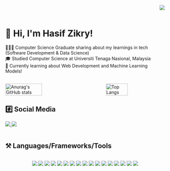 <img align="right" src="https://api.visitorbadge.io/api/visitors?path=https%3A%2F%2Fgithub.com%2Fsiefzieq%2Fsiefzieq%2Fedit%2Fmain%2FREADME.md&label=Visitors&countColor=%23d9e3f0)"/><br /><br />

# 👋 Hi, I'm Hasif Zikry!
 👨🏻‍💻 Computer Science Graduate sharing about my learnings in tech (Software Development & Data Science)<br />
 🎓 Studied Computer Science at Universiti Tenaga Nasional, Malaysia <br />
 💬 Currently learning about Web Development and Machine Learning Models! <br />
<br />
<div style="display: flex; justify-content: space-between;">
  <img src="https://github-readme-stats.vercel.app/api?username=siefzieq&show_icons=true&theme=dracula" alt="Anurag's GitHub stats" style="width: 48%;">&nbsp&nbsp&nbsp
  <img src="https://github-readme-stats.vercel.app/api/top-langs/?username=siefzieq&layout=compact&theme=dracula" alt="Top Langs" style="width: 37%;">
</div>

<div>
   <h2> #️⃣ Social Media</h2>
   <a href="mailto:muhdhasifzikry02@gmail.com">
      <img src="https://img.shields.io/badge/Gmail-333333?style=for-the-badge&logo=gmail&color=ffffff" />
   </a>
   <a href="https://www.linkedin.com/in/muhammad-hasif-zikry-mohd-ridzwan/">
      <img src="https://img.shields.io/badge/LinkedIn-0077B5?style=for-the-badge&logo=linkedin&color=0077b5" />
   </a>
</div>
<br />
<h2>⚒️ Languages/Frameworks/Tools</h2>
<br />
<div align="center">
   <img src="https://img.shields.io/badge/C-violet?style=for-the-badge&logo=c&color=4A569A" />
   <img src="https://img.shields.io/badge/C%2B%2B-violet?style=for-the-badge&logo=c%2B%2B&color=003668" />
   <img src="https://img.shields.io/badge/Java-ED8B00?style=for-the-badge&logo=openjdk&logoColor=white" />
   <img src="https://img.shields.io/badge/python-3670A0?style=for-the-badge&logo=python&logoColor=ffffff" />
   <img src="https://img.shields.io/badge/html5-white?style=for-the-badge&logo=html5&logoColor=ffffff&color=B6401E" />
   <img src="https://img.shields.io/badge/css3-white?style=for-the-badge&logo=CSS3&logoColor=ffffff&color=1F3EB6" />
   <img src="https://img.shields.io/badge/javascript-white?style=for-the-badge&logo=javascript&logoColor=ffffff&color=C6B216" />
   <img src="https://img.shields.io/badge/bootstrap-white?style=for-the-badge&logo=bootstrap&logoColor=ffffff&color=620EC6" />
   <img src="https://img.shields.io/badge/mysql-white?style=for-the-badge&logo=mysql&logoColor=ffffff&color=C1740E" />
   <img src="https://img.shields.io/badge/laravel-white?style=for-the-badge&logo=laravel&logoColor=ffffff&color=C04233" />
   <img src="https://img.shields.io/badge/tableau-white?style=for-the-badge&logo=tableau&logoColor=BA5E25&color=CCCCCC" />
   <img src="https://img.shields.io/badge/git-white?style=for-the-badge&logo=git&color=f7f7f7" />
   <img src="https://img.shields.io/badge/react-white?style=for-the-badge&logo=react&logoColor=black&color=61DBFB" />
   <img src="https://img.shields.io/badge/.Net-white?style=for-the-badge&logo=dotnet&logoColor=white&color=purple" />
   <img src="https://img.shields.io/badge/tensorflow-white?style=for-the-badge&logo=tensorflow" />
   <img src="https://img.shields.io/badge/php-white?style=for-the-badge&logo=php&logoColor=white&color=5F628F" />
   <img src="https://img.shields.io/badge/figma-white?style=for-the-badge&logo=figma&logoColor=white&color=EE5656" />  
</div>






